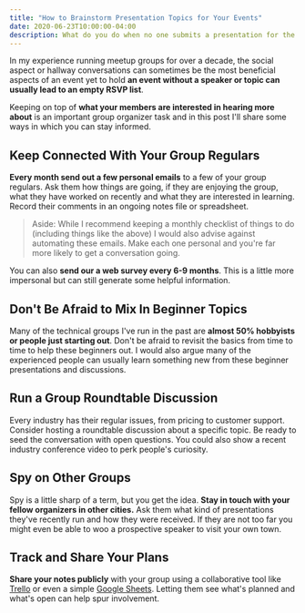 ```yaml
---
title: "How to Brainstorm Presentation Topics for Your Events"
date: 2020-06-23T10:00:00-04:00
description: What do you do when no one submits a presentation for the monthly meeting? You make it work and plan something yourself.
---
```


In my experience running meetup groups for over a decade, the social aspect or hallway conversations can sometimes be the most beneficial aspects of an event yet to hold **an event without a speaker or topic can usually lead to an empty RSVP list**. 

Keeping on top of **what your members are interested in hearing more about** is an important group organizer task and in this post I'll share some ways in which you can stay informed.

## Keep Connected With Your Group Regulars

**Every month send out a few personal emails** to a few of your group regulars. Ask them how things are going, if they are enjoying the group, what they have worked on recently and what they are interested in learning. Record their comments in an ongoing notes file or spreadsheet.

> Aside: While I recommend keeping a monthly checklist of things to do (including things like the above) I would also advise against automating these emails. Make each one personal and you're far more likely to get a conversation going.

You can also **send our a web survey every 6-9 months**. This is a little more  impersonal but can still generate some helpful information.

## Don't Be Afraid to Mix In Beginner Topics

Many of the technical groups I've run in the past are **almost 50% hobbyists or people just starting out**. Don't be afraid to revisit the basics from time to time to help these beginners out. I would also argue many of the experienced people can usually learn something new from these beginner presentations and discussions.

## Run a Group Roundtable Discussion

Every industry has their regular issues, from pricing to customer support. Consider hosting a roundtable discussion about a specific topic. Be ready to seed the conversation with open questions. You could also show a recent industry conference video to perk people's curiosity.

## Spy on Other Groups

Spy is a little sharp of a term, but you get the idea. **Stay in touch with your fellow organizers in other cities.** Ask them what kind of presentations they've recently run and how they were received. If they are not too far you might even be able to woo a prospective speaker to visit your own town.

## Track and Share Your Plans

**Share your notes publicly** with your group using a collaborative tool like [Trello](https://trello.com) or even a simple [Google Sheets](https://www.google.com/sheets/about/). Letting them see what's planned and what's open can help spur involvement.
